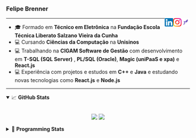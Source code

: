 <h3>Felipe Brenner</h3>

<a href="https://app.rocketseat.com.br/me/felipe-de-oliveira-brenner-conta-ignite" target="_blank" rel="nofollow"><img align="right" width="23rem" src="./assets/rocketseat.png" alt="Rocketseat: @felipe-de-oliveira-brenner-conta-ignite"/></a>
<a href="https://www.instagram.com/felipeobrenner/" target="_blank" rel="nofollow"><img align="right" width="23rem" src="./assets/instagram.png" alt="Instagram: @felipeobrenner"/></a>
<a href="https://www.linkedin.com/in/felipe-de-oliveira-brenner/" target="_blank" rel="nofollow"><img align="right" width="23rem" src="./assets/linkedin.png" alt="LinkedIn: @felipe-de-oliveira-brenner"/></a>

---

- 🎓 Formado em **Técnico em Eletrônica** na **Fundação Escola Técnica Liberato Salzano Vieira da Cunha**
- 💻 Cursando **Ciências da Computação** na **Unisinos**
- 💻 Trabalhando na **CIGAM Software de Gestão** com desenvolvimento em **T-SQL (SQL Server)** , **PL/SQL (Oracle)**, **Magic (uniPaaS e xpa)** e **React.js**
- 💻 Experiência com projetos e estudos em **C++** e **Java** e estudando novas tecnologias como **React.js** e **Node.js**

---

<details open>
  <summary>📈 <b>GitHub Stats</b></summary>
  <br>
  <p align="center">
  <img src="https://github-readme-stats.vercel.app/api?username=felipebrenner&show_icons=true&theme=dark"/>
  <img src="https://github-readme-stats.vercel.app/api/top-langs/?username=felipebrenner&layout=compact&theme=dark">
  </p>

</details>

<details>
  <summary>🤖 <b>Programming Stats</b></summary>
  <br/>

  <!--START_SECTION:waka-->
**🐱 My Github Data** 

> 🏆 470 Contributions in the Year 2021
 > 
> 📦 114.0 kB Used in Github's Storage 
 > 
> 🚫 Not Opted to Hire
 > 
> 📜 19 Public Repositories 
 > 
> 🔑 1 Private Repository 
 > 
**I'm a Night 🦉** 

```text
🌞 Morning    37 commits     ██░░░░░░░░░░░░░░░░░░░░░░░   7.99% 
🌆 Daytime    118 commits    ██████░░░░░░░░░░░░░░░░░░░   25.49% 
🌃 Evening    285 commits    ███████████████░░░░░░░░░░   61.56% 
🌙 Night      23 commits     █░░░░░░░░░░░░░░░░░░░░░░░░   4.97%

```
📅 **I'm Most Productive on Tuesday** 

```text
Monday       73 commits     ████░░░░░░░░░░░░░░░░░░░░░   15.77% 
Tuesday      103 commits    █████░░░░░░░░░░░░░░░░░░░░   22.25% 
Wednesday    50 commits     ██░░░░░░░░░░░░░░░░░░░░░░░   10.8% 
Thursday     48 commits     ██░░░░░░░░░░░░░░░░░░░░░░░   10.37% 
Friday       27 commits     █░░░░░░░░░░░░░░░░░░░░░░░░   5.83% 
Saturday     59 commits     ███░░░░░░░░░░░░░░░░░░░░░░   12.74% 
Sunday       103 commits    █████░░░░░░░░░░░░░░░░░░░░   22.25%

```


📊 **This Week I Spent My Time On** 

```text
💬 Programming Languages: 
JavaScript               10 hrs 13 mins      █████████████████░░░░░░░░   69.0% 
JSON                     2 hrs 32 mins       ████░░░░░░░░░░░░░░░░░░░░░   17.11% 
TypeScript               1 hr 41 mins        ██░░░░░░░░░░░░░░░░░░░░░░░   11.44% 
Markdown                 13 mins             ░░░░░░░░░░░░░░░░░░░░░░░░░   1.51% 
Git Config               4 mins              ░░░░░░░░░░░░░░░░░░░░░░░░░   0.51%

🔥 Editors: 
VS Code                  14 hrs 49 mins      █████████████████████████   100.0%

🐱‍💻 Projects: 
www_CGFrontEnd           10 hrs 37 mins      ██████████████████░░░░░░░   71.72% 
www_CGFrontTemplate      1 hr 59 mins        ███░░░░░░░░░░░░░░░░░░░░░░   13.46% 
ignite-reactjs-desafios  1 hr 41 mins        ██░░░░░░░░░░░░░░░░░░░░░░░   11.47% 
projects                 16 mins             ░░░░░░░░░░░░░░░░░░░░░░░░░   1.81% 
Unknown Project          8 mins              ░░░░░░░░░░░░░░░░░░░░░░░░░   1.01%

💻 Operating System: 
Linux                    14 hrs 17 mins      ████████████████████████░   96.44% 
Windows                  31 mins             █░░░░░░░░░░░░░░░░░░░░░░░░   3.56%

```

**I Mostly Code in TypeScript** 

```text
TypeScript               8 repos             ██████████░░░░░░░░░░░░░░░   42.11% 
Java                     3 repos             ████░░░░░░░░░░░░░░░░░░░░░   15.79% 
CSS                      2 repos             ██░░░░░░░░░░░░░░░░░░░░░░░   10.53% 
Assembly                 1 repo              █░░░░░░░░░░░░░░░░░░░░░░░░   5.26% 
HTML                     1 repo              █░░░░░░░░░░░░░░░░░░░░░░░░   5.26%

```



 Last Updated on 08/08/2021
<!--END_SECTION:waka-->
</details>

